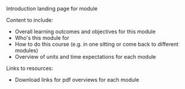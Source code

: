 Introduction landing page for module

Content to include:
- Overall learning outcomes and objectives for this module
- Who's this module for
- How to do this course (e.g. in one sitting or come back to different modules)
- Overview of units and time expectations for each module

Links to resources:
- Download links for pdf overviews for each module


